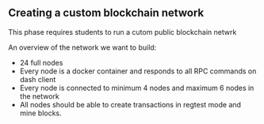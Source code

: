 Creating a custom blockchain network 
----------------------------------------------------------

This phase requires students to run a cutom public blockchain netwrk


An overview of the network we want to build:

* 24 full nodes
* Every node is a docker container and responds to all RPC commands on dash client
* Every node is connected to minimum 4 nodes and maximum 6 nodes in the network
* All nodes should be able to create transactions in regtest mode and mine blocks.
